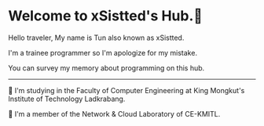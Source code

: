 # Welcome to xSistted's Hub.💌

Hello traveler, My name is Tun also known as xSistted.

I'm a trainee programmer so I'm apologize for my mistake.

You can survey my memory about programming on this hub. 

---

📖 I'm studying in the Faculty of Computer Engineering at King Mongkut's Institute of Technology Ladkrabang.  

🛜 I'm a member of the Network & Cloud Laboratory of CE-KMITL.

<!--
**xSistted/xSistted** is a ✨ _special_ ✨ repository because its `README.md` (this file) appears on your GitHub profile.

Here are some ideas to get you started:

- 🔭 I’m currently working on ...
- 🌱 I’m currently learning ...
- 👯 I’m looking to collaborate on ...
- 🤔 I’m looking for help with ...
- 💬 Ask me about ...
- 📫 How to reach me: ...
- 😄 Pronouns: ...
- ⚡ Fun fact: ...
-->
